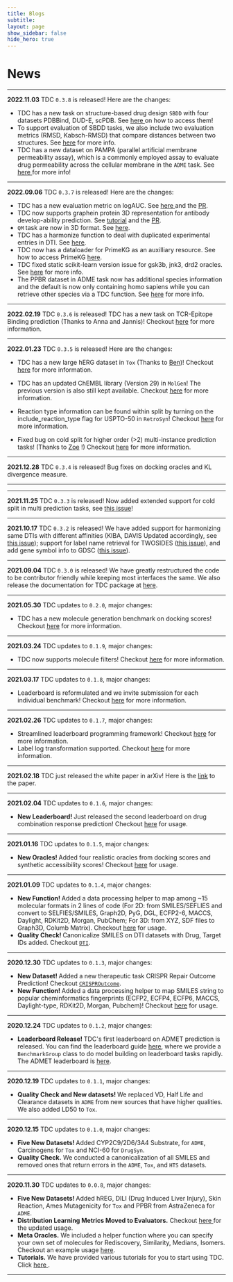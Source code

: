 ```yaml
---
title: Blogs
subtitle:
layout: page
show_sidebar: false
hide_hero: true
---
```


# News
<hr />
<p class="is-size-5"><strong>2022.11.03</strong> TDC <code>0.3.8</code> is released! Here are the changes: </p>

<ul class="is-medium">
    <li> TDC has a new task on structure-based drug design <code>SBDD</code> with four datasets PDBBind, DUD-E, scPDB. See <a href="/generation_tasks/sbdd/"> here </a> on how to access them!</li>
    <li> To support evaluation of SBDD tasks, we also include two evaluation metrics (RMSD, Kabsch-RMSD) that compare distances between two structures. See <a href="/functions/data_evaluation/#rmsd">here</a> for more info.</li>    
    <li> TDC has a new dataset on  PAMPA (parallel artificial membrane permeability assay), which is a commonly employed assay to evaluate drug permeability across the cellular membrane in the <code>ADME</code> task. See <a href="/single_pred_tasks/adme/#pampa-permeability-ncats"> here </a> for more info!</li>
</ul>


<hr />
<p class="is-size-5"><strong>2022.09.06</strong> TDC <code>0.3.7</code> is released! Here are the changes: </p>

<ul class="is-medium">
    <li> TDC has a new evaluation metric on logAUC. See <a href="/functions/data_evaluation/#range-logauc"> here </a> and the <a href="https://github.com/mims-harvard/TDC/pull/152">PR</a>.</li>
    <li> TDC now supports graphein protein 3D representation for antibody develop-ability prediction. See <a href="https://github.com/mims-harvard/TDC/blob/main/tutorials/graphein_demo_developability.ipynb">tutorial</a> and the <a href="https://github.com/mims-harvard/TDC/pull/159">PR</a>.</li>
    <li> <code>QM</code> task are now in 3D format. See <a href="https://github.com/mims-harvard/TDC/pull/160">here</a>.</li>
    <li> TDC has a harmonize function to deal with duplicated experimental entries in DTI. See <a href="https://github.com/mims-harvard/TDC/pull/162">here</a>.</li>
    <li> TDC now has a dataloader for PrimeKG as an auxilliary resource. See how to access PrimeKG <a href="/resources/overview/#precision-medicine-knowledge-graph-primekg">here</a>.</li>
    <li> TDC fixed static scikit-learn version issue for gsk3b, jnk3, drd2 oracles. See <a href="https://github.com/mims-harvard/TDC/pull/168">here</a> for more info.</li>
    <li> The PPBR dataset in ADME task now has additional species information and the default is now only containing homo sapiens while you can retrieve other species via a TDC function. See <a href="/single_pred_tasks/adme/#ppbr-plasma-protein-binding-rate-astrazeneca">here</a> for more info.</li>
    
</ul>

<hr />

<p class="is-size-5"><strong>2022.02.19</strong> TDC <code>0.3.6</code> is released! TDC has a new task on TCR-Epitope Binding prediction  (Thanks to Anna and Jannis)! Checkout <a href="/multi_pred_tasks/tcrepitope/">here</a> for more information.</p>

<hr />
<p class="is-size-5"><strong>2022.01.23</strong> TDC <code>0.3.5</code> is released! Here are the changes: </p>

<ul class="is-medium">
    <li> TDC has a new large hERG dataset in <code>Tox</code> (Thanks to <a href="https://github.com/benb111">Ben</a>)! Checkout <a href="/single_pred_tasks/tox/#herg-central">here</a> for more information.</li>
</ul>

<ul class="is-medium">
    <li> TDC has an updated ChEMBL library (Version 29) in <code>MolGen</code>! The previous version is also still kept available. Checkout <a href="/generation_tasks/molgen/#chembl">here</a> for more information.</li>
</ul>

<ul class="is-medium">
    <li> Reaction type information can be found within split by turning on the include_reaction_type flag for USPTO-50 in <code>RetroSyn</code>!  Checkout <a href="/generation_tasks/retrosyn/#uspto-50k">here</a> for more information.</li>
</ul>

<ul class="is-medium">
    <li> Fixed bug on cold split for higher order (>2) multi-instance prediction tasks! (Thanks to <a href="https://github.com/ZOE-V">Zoe</a> !)  Checkout <a href="https://github.com/mims-harvard/TDC/issues/136">here</a> for more information.</li>
</ul>

<hr />
<p class="is-size-5"><strong>2021.12.28</strong> TDC <code>0.3.4</code> is released! Bug fixes on docking oracles and KL divergence measure. </p>

<hr />

<hr />
<p class="is-size-5"><strong>2021.11.25</strong> TDC <code>0.3.3</code> is released! Now added extended support for cold split in multi prediction tasks, see <a href="https://github.com/mims-harvard/TDC/pull/127">this issue</a>! </p>

<hr />
<p class="is-size-5"><strong>2021.10.17</strong> TDC <code>0.3.2</code> is released! We have added support for harmonizing same DTIs with different affinities (KIBA, DAVIS Updated accordingly, see <a href="https://github.com/mims-harvard/TDC/issues/98">this issue</a>); support for label name retrieval for TWOSIDES (<a href="https://github.com/mims-harvard/TDC/issues/121">this issue</a>), and add gene symbol info to GDSC (<a href="https://github.com/mims-harvard/TDC/issues/122">this issue</a>).</p>

<hr />
<p class="is-size-5"><strong>2021.09.04</strong> TDC <code>0.3.0</code> is released! We have greatly restructured the code to be contributor friendly while keeping most interfaces the same. We also release the documentation for TDC package at <a href="https://tdc.readthedocs.io/">here</a>.</p>
<hr />

<p class="is-size-5"><strong>2021.05.30</strong> TDC updates to <code>0.2.0</code>, major changes:</p>

<ul class="is-medium">
    <li> TDC has a new molecule generation benchmark on docking scores! Checkout <a href="/benchmark/docking_group/overview">here</a> for more information.</li>
</ul>

<hr />

<p class="is-size-5"><strong>2021.03.24</strong> TDC updates to <code>0.1.9</code>, major changes:</p>

<ul class="is-medium">
    <li> TDC now supports molecule filters! Checkout <a href="/functions/data_process/#molecule-filters">here</a> for more information.</li>
</ul>

<hr />

<p class="is-size-5"><strong>2021.03.17</strong> TDC updates to <code>0.1.8</code>, major changes:</p>

<ul class="is-medium">
    <li> Leaderboard is reformulated and we invite submission for each individual benchmark! Checkout <a href="/benchmark/overview">here</a> for more information.</li>
</ul>

<hr />

<p class="is-size-5"><strong>2021.02.26</strong> TDC updates to <code>0.1.7</code>, major changes:</p>

<ul class="is-medium">
    <li> Streamlined leaderboard programming framework! Checkout <a href="/benchmark/overview">here</a> for more information.</li>
    <li> Label log transformation supported. Checkout <a href="/functions/data_process/#label-units-conversion">here</a> for more information.</li>
</ul>

<hr />

<p class="is-size-5"><strong>2021.02.18</strong> TDC just released the white paper in arXiv! Here is the <a href="https://arxiv.org/abs/2102.09548">link</a> to the paper.

<hr />

<p class="is-size-5"><strong>2021.02.04</strong> TDC updates to <code>0.1.6</code>, major changes:</p>

<ul class="is-medium">
    <li><strong> New Leaderboard! </strong> Just released the second leaderboard on drug combination response prediction! Checkout <a href="/benchmark/drugcombo_group">here</a> for usage.</li>
</ul>

<hr />

<p class="is-size-5"><strong>2021.01.16</strong> TDC updates to <code>0.1.5</code>, major changes:</p>

<ul class="is-medium">
    <li><strong> New Oracles! </strong> Added four realistic oracles from docking scores and synthetic accessibility scores! Checkout <a href="/functions/oracles">here</a> for usage.</li>
</ul>

<hr />

<p class="is-size-5"><strong>2021.01.09</strong> TDC updates to <code>0.1.4</code>, major changes:</p>

<ul class="is-medium">
    <li><strong> New Function! </strong> Added a data processing helper to map among ~15 molecular formats in 2 lines of code (For 2D: from SMILES/SEFLIES and convert to SELFIES/SMILES, Graph2D, PyG, DGL, ECFP2-6, MACCS, Daylight, RDKit2D, Morgan, PubChem; For 3D: from XYZ, SDF files to Graph3D, Columb Matrix). Checkout <a href="/functions/data_process/#molecule-conversion">here</a> for usage.</li>
    <li><strong> Quality Check! </strong> Canonicalize SMILES on DTI datasets with Drug, Target IDs added. Checkout <a href="/multi_pred_tasks/DTI/"><code>DTI</code></a>.</li>
</ul>

<hr />

<p class="is-size-5"><strong>2020.12.30</strong> TDC updates to <code>0.1.3</code>, major changes:</p>

<ul class="is-medium">
    <li><strong> New Dataset! </strong> Added a new therapeutic task CRISPR Repair Outcome Prediction! Checkout <a href="/single_pred_tasks/CRISPROutcome/"><code>CRISPROutcome</code></a>.</li>
    <li><strong> New Function! </strong> Added a data processing helper to map SMILES string to popular cheminformatics fingerprints (ECFP2, ECFP4, ECFP6, MACCS, Daylight-type, RDKit2D, Morgan, Pubchem)! Checkout <a href="/functions/data_process/#molecular-fingerprint-mapping">here</a> for usage.</li>
</ul>

<hr />

<p class="is-size-5"><strong>2020.12.24</strong> TDC updates to <code>0.1.2</code>, major changes:</p>

<ul class="is-medium">
    <li><strong> Leaderboard Release! </strong> TDC's first leaderboard on ADMET prediction is released. You can find the leaderboard guide <a href="/benchmark/overview">here</a>, where we provide a <code>BenchmarkGroup</code> class to do model building on leaderboard tasks rapidly. The ADMET leaderboard is <a href="/benchmark/admet_group/">here</a>.</li>
</ul>

<hr />

<p class="is-size-5"><strong>2020.12.19</strong> TDC updates to <code>0.1.1</code>, major changes:</p>

<ul class="is-medium">
    <li><strong> Quality Check and New datasets! </strong> We replaced VD, Half Life and Clearance datasets in <code>ADME</code> from new sources that have higher qualities. We also added LD50 to <code>Tox</code>.  </li>
</ul>

<hr />

<p class="is-size-5"><strong>2020.12.15</strong> TDC updates to <code>0.1.0</code>, major changes:</p>

<ul class="is-medium">
    <li><strong> Five New Datasets! </strong> Added CYP2C9/2D6/3A4 Substrate, for <code>ADME</code>, Carcinogens for <code>Tox</code> and NCI-60 for <code>DrugSyn</code>. </li>
    <li><strong>Quality Check.</strong> We conducted a canonicalization of all SMILES and removed ones that return errors in the <code>ADME</code>, <code>Tox</code>, and <code>HTS</code> datasets. </li>
</ul>

<hr />

<p class="is-size-5"><strong>2020.11.30</strong> TDC updates to <code>0.0.8</code>, major changes:</p>

<ul class="is-medium">
    <li><strong> Five New Datasets! </strong> Added hREG, DILI (Drug Induced Liver Injury), Skin Reaction, Ames Mutagenicity for <code>Tox</code> and PPBR from AstraZeneca for <code>ADME</code>. </li>
    <li><strong>Distribution Learning Metrics Moved to Evaluators.</strong> Checkout <a href="{{ "/functions/data_evaluation" | relative_url }}"> here </a> for the updated usage.</li>
    <li><strong>Meta Oracles.</strong> We included a helper function where you can specify your own set of molecules for Rediscovery, Similarity, Medians, Isomers. Checkout an example usage <a href="{{ "functions/oracles/#rediscovery" | relative_url }}"> here</a>. </li>
    <li><strong>Tutorials.</strong> We have provided various tutorials for you to start using TDC. Click <a href="https://github.com/mims-harvard/TDC/tree/master/tutorials"> here </a>.
 </li>
</ul>

<hr />
